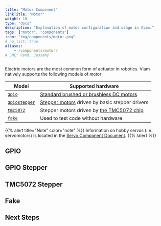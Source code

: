 ```yaml
---
title: "Motor Component"
linkTitle: "Motor"
weight: 10
type: "docs"
description: "Explanation of motor configuration and usage in Viam."
tags: ["motor", "components"]
icon: "img/components/motor.png"
# no_list: true
aliases:
    - /components/motor/
# SME: Rand, Jessamy
---
```


Electric motors are the most common form of actuator in robotics.
Viam natively supports the following models of motor:

Model | Supported hardware
---------- | ------------------
[`gpio`](#gpio) | [Standard brushed or brushless DC motors](https://en.wikipedia.org/wiki/DC_motor)
[`gpiostepper`](#gpio-stepper) | [Stepper motors](https://en.wikipedia.org/wiki/Stepper_motor) driven by basic stepper drivers
[`tmc5072`](#tmc5072-stepper) | Stepper motors driven by [the TMC5072 chip](https://www.trinamic.com/support/eval-kits/details/tmc5072-bob/)
[`fake`](#fake) | Used to test code without hardware

{{% alert title="Note" color="note" %}}
Information on hobby servos (i.e., servomotors) is located in the <a href="../servo">Servo Component Document</a>.
{{% /alert %}}

## GPIO

## GPIO Stepper

## TMC5072 Stepper

## Fake

## Next Steps
